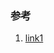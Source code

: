 ### 参考
1. [link1](http://www.guiyongdong.com/2016/10/22/iOS%E7%85%A7%E7%89%87%E5%BC%80%E5%8F%91%E4%B9%8BPhotoKit/)